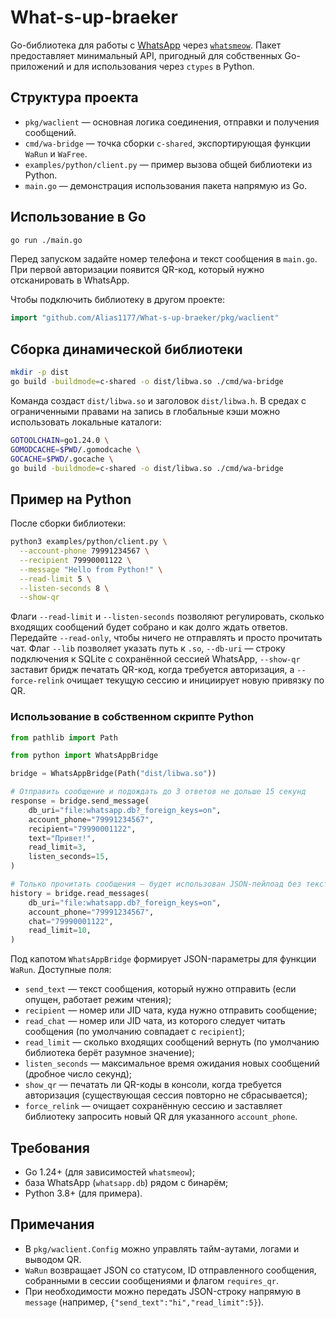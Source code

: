 # What-s-up-braeker

Go-библиотека для работы с [WhatsApp](https://www.whatsapp.com/) через [`whatsmeow`](https://github.com/tulir/whatsmeow). Пакет предоставляет минимальный API, пригодный для собственных Go-приложений и для использования через `ctypes` в Python.

## Структура проекта
- `pkg/waclient` — основная логика соединения, отправки и получения сообщений.
- `cmd/wa-bridge` — точка сборки `c-shared`, экспортирующая функции `WaRun` и `WaFree`.
- `examples/python/client.py` — пример вызова общей библиотеки из Python.
- `main.go` — демонстрация использования пакета напрямую из Go.

## Использование в Go
```bash
go run ./main.go
```
Перед запуском задайте номер телефона и текст сообщения в `main.go`. При первой авторизации появится QR-код, который нужно отсканировать в WhatsApp.

Чтобы подключить библиотеку в другом проекте:
```go
import "github.com/Alias1177/What-s-up-braeker/pkg/waclient"
```

## Сборка динамической библиотеки
```bash
mkdir -p dist
go build -buildmode=c-shared -o dist/libwa.so ./cmd/wa-bridge
```
Команда создаст `dist/libwa.so` и заголовок `dist/libwa.h`. В средах с ограниченными правами на запись в глобальные кэши можно использовать локальные каталоги:
```bash
GOTOOLCHAIN=go1.24.0 \
GOMODCACHE=$PWD/.gomodcache \
GOCACHE=$PWD/.gocache \
go build -buildmode=c-shared -o dist/libwa.so ./cmd/wa-bridge
```

## Пример на Python
После сборки библиотеки:
```bash
python3 examples/python/client.py \
  --account-phone 79991234567 \
  --recipient 79990001122 \
  --message "Hello from Python!" \
  --read-limit 5 \
  --listen-seconds 8 \
  --show-qr
```
Флаги `--read-limit` и `--listen-seconds` позволяют регулировать, сколько входящих сообщений будет собрано и как долго ждать ответов. Передайте `--read-only`, чтобы ничего не отправлять и просто прочитать чат. Флаг `--lib` позволяет указать путь к `.so`, `--db-uri` — строку подключения к SQLite с сохранённой сессией WhatsApp, `--show-qr` заставит бридж печатать QR-код, когда требуется авторизация, а `--force-relink` очищает текущую сессию и инициирует новую привязку по QR.

### Использование в собственном скрипте Python

```python
from pathlib import Path

from python import WhatsAppBridge

bridge = WhatsAppBridge(Path("dist/libwa.so"))

# Отправить сообщение и подождать до 3 ответов не дольше 15 секунд
response = bridge.send_message(
    db_uri="file:whatsapp.db?_foreign_keys=on",
    account_phone="79991234567",
    recipient="79990001122",
    text="Привет!",
    read_limit=3,
    listen_seconds=15,
)

# Только прочитать сообщения — будет использован JSON-пейлоад без текста
history = bridge.read_messages(
    db_uri="file:whatsapp.db?_foreign_keys=on",
    account_phone="79991234567",
    chat="79990001122",
    read_limit=10,
)
```
Под капотом `WhatsAppBridge` формирует JSON-параметры для функции `WaRun`. Доступные поля:

- `send_text` — текст сообщения, который нужно отправить (если опущен, работает режим чтения);
- `recipient` — номер или JID чата, куда нужно отправить сообщение;
- `read_chat` — номер или JID чата, из которого следует читать сообщения (по умолчанию совпадает с `recipient`);
- `read_limit` — сколько входящих сообщений вернуть (по умолчанию библиотека берёт разумное значение);
- `listen_seconds` — максимальное время ожидания новых сообщений (дробное число секунд);
- `show_qr` — печатать ли QR-коды в консоли, когда требуется авторизация (существующая сессия повторно не сбрасывается);
- `force_relink` — очищает сохранённую сессию и заставляет библиотеку запросить новый QR для указанного `account_phone`.

## Требования
- Go 1.24+ (для зависимостей `whatsmeow`);
- база WhatsApp (`whatsapp.db`) рядом с бинарём;
- Python 3.8+ (для примера).

## Примечания
- В `pkg/waclient.Config` можно управлять тайм-аутами, логами и выводом QR.
- `WaRun` возвращает JSON со статусом, ID отправленного сообщения, собранными в сессии сообщениями и флагом `requires_qr`.
- При необходимости можно передать JSON-строку напрямую в `message` (например, `{"send_text":"hi","read_limit":5}`).
